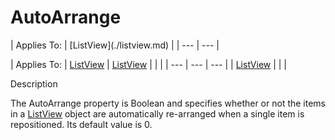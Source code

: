 




<h1 class="heading"><span class="name">AutoArrange</span></h1>
| Applies To: | [ListView](./listview.md) |
| --- | ---  |

| Applies To: | [ListView](./listview.md) | [ListView](./listview.md) |  |  |
| --- | --- | ---  |
| [ListView](./listview.md) |  |  |


Description


The AutoArrange property is Boolean and specifies whether or not the items in a [ListView](./listview.md) object are automatically re-arranged when a single item is repositioned. Its default value is 0.




